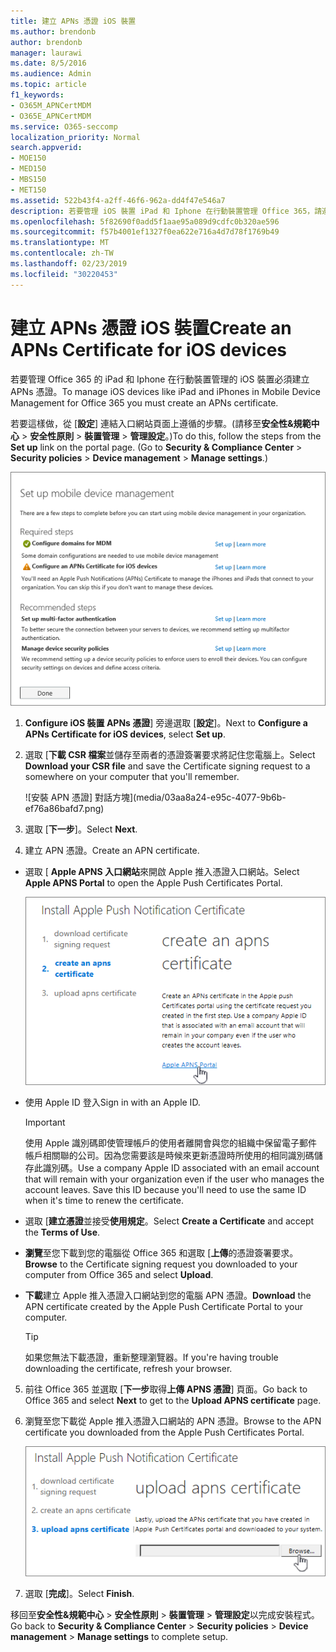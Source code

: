 ```yaml
---
title: 建立 APNs 憑證 iOS 裝置
ms.author: brendonb
author: brendonb
manager: laurawi
ms.date: 8/5/2016
ms.audience: Admin
ms.topic: article
f1_keywords:
- O365M_APNCertMDM
- O365E_APNCertMDM
ms.service: O365-seccomp
localization_priority: Normal
search.appverid:
- MOE150
- MED150
- MBS150
- MET150
ms.assetid: 522b43f4-a2ff-46f6-962a-dd4f47e546a7
description: 若要管理 iOS 裝置 iPad 和 Iphone 在行動裝置管理 Office 365，請遵循下列步驟，先建立一個 APNs 憑證。
ms.openlocfilehash: 5f82690f0add5f1aae95a089d9cdfc0b320ae596
ms.sourcegitcommit: f57b4001ef1327f0ea622e716a4d7d78f1769b49
ms.translationtype: MT
ms.contentlocale: zh-TW
ms.lasthandoff: 02/23/2019
ms.locfileid: "30220453"
---
```

# <a name="create-an-apns-certificate-for-ios-devices"></a><span data-ttu-id="5b011-103">建立 APNs 憑證 iOS 裝置</span><span class="sxs-lookup"><span data-stu-id="5b011-103">Create an APNs Certificate for iOS devices</span></span>

 <span data-ttu-id="5b011-104">若要管理 Office 365 的 iPad 和 Iphone 在行動裝置管理的 iOS 裝置必須建立 APNs 憑證。</span><span class="sxs-lookup"><span data-stu-id="5b011-104">To manage iOS devices like iPad and iPhones in Mobile Device Management for Office 365 you must create an APNs certificate.</span></span> 
  
<span data-ttu-id="5b011-p101">若要這樣做，從 [**設定**] 連結入口網站頁面上遵循的步驟。(請移至**安全性&amp;規範中心** \> **安全性原則** \> **裝置管理** \> **管理設定**。)</span><span class="sxs-lookup"><span data-stu-id="5b011-p101">To do this, follow the steps from the **Set up** link on the portal page. (Go to **Security &amp; Compliance Center** \> **Security policies** \> **Device management** \> **Manage settings**.)</span></span>
  
![設定行動裝置管理必要和建議的步驟](media/d71e3c76-b6b9-4549-ade6-cbfab846d908.png)
  
1. <span data-ttu-id="5b011-108">**Configure iOS 裝置 APNs 憑證**] 旁邊選取 [**設定**]。</span><span class="sxs-lookup"><span data-stu-id="5b011-108">Next to **Configure a APNs Certificate for iOS devices**, select **Set up**.</span></span>
    
2. <span data-ttu-id="5b011-109">選取 [**下載 CSR 檔案**並儲存至兩者的憑證簽署要求將記住您電腦上。</span><span class="sxs-lookup"><span data-stu-id="5b011-109">Select **Download your CSR file** and save the Certificate signing request to a somewhere on your computer that you'll remember.</span></span> 
    
    ![安裝 APN 憑證] 對話方塊](media/03aa8a24-e95c-4077-9b6b-ef76a86bafd7.png)
  
3. <span data-ttu-id="5b011-111">選取 [**下一步**]。</span><span class="sxs-lookup"><span data-stu-id="5b011-111">Select **Next**.</span></span>
    
4. <span data-ttu-id="5b011-112">建立 APN 憑證。</span><span class="sxs-lookup"><span data-stu-id="5b011-112">Create an APN certificate.</span></span>
    
  - <span data-ttu-id="5b011-113">選取 [ **Apple APNS 入口網站**來開啟 Apple 推入憑證入口網站。</span><span class="sxs-lookup"><span data-stu-id="5b011-113">Select **Apple APNS Portal** to open the Apple Push Certificates Portal.</span></span> 
    
    ![使用選取的 Apple APNS 入口網站安裝 APN 通知 cert 對話方塊](media/ce19f53c-f44a-470b-baf3-9278dfda2ba5.png)
  
  - <span data-ttu-id="5b011-115">使用 Apple ID 登入</span><span class="sxs-lookup"><span data-stu-id="5b011-115">Sign in with an Apple ID.</span></span>
    
    > [!IMPORTANT]
    > <span data-ttu-id="5b011-p102">使用 Apple 識別碼即使管理帳戶的使用者離開會與您的組織中保留電子郵件帳戶相關聯的公司。因為您需要該是時候來更新憑證時所使用的相同識別碼儲存此識別碼。</span><span class="sxs-lookup"><span data-stu-id="5b011-p102">Use a company Apple ID associated with an email account that will remain with your organization even if the user who manages the account leaves. Save this ID because you'll need to use the same ID when it's time to renew the certificate.</span></span> 
  
  - <span data-ttu-id="5b011-118">選取 [**建立憑證**並接受**使用規定**。</span><span class="sxs-lookup"><span data-stu-id="5b011-118">Select **Create a Certificate** and accept the **Terms of Use**.</span></span>
    
  - <span data-ttu-id="5b011-119">**瀏覽**至您下載到您的電腦從 Office 365 和選取 [**上傳**的憑證簽署要求。</span><span class="sxs-lookup"><span data-stu-id="5b011-119">**Browse** to the Certificate signing request you downloaded to your computer from Office 365 and select **Upload**.</span></span>
    
  - <span data-ttu-id="5b011-120">**下載**建立 Apple 推入憑證入口網站到您的電腦 APN 憑證。</span><span class="sxs-lookup"><span data-stu-id="5b011-120">**Download** the APN certificate created by the Apple Push Certificate Portal to your computer.</span></span> 
    
    > [!TIP]
    > <span data-ttu-id="5b011-121">如果您無法下載憑證，重新整理瀏覽器。</span><span class="sxs-lookup"><span data-stu-id="5b011-121">If you're having trouble downloading the certificate, refresh your browser.</span></span> 
  
5. <span data-ttu-id="5b011-122">前往 Office 365 並選取 [**下一步**取得**上傳 APNS 憑證**] 頁面。</span><span class="sxs-lookup"><span data-stu-id="5b011-122">Go back to Office 365 and select **Next** to get to the **Upload APNS certificate** page.</span></span> 
    
6. <span data-ttu-id="5b011-123">瀏覽至您下載從 Apple 推入憑證入口網站的 APN 憑證。</span><span class="sxs-lookup"><span data-stu-id="5b011-123">Browse to the APN certificate you downloaded from the Apple Push Certificates Portal.</span></span>
    
    ![按一下 [瀏覽] 按鈕選取 APNS cert 從 Apple 下載](media/afe2849d-af23-4c55-9009-d8f25edaf6c0.png)
  
7. <span data-ttu-id="5b011-125">選取 [**完成**]。</span><span class="sxs-lookup"><span data-stu-id="5b011-125">Select **Finish**.</span></span>
    
<span data-ttu-id="5b011-126">移回至**安全性&amp;規範中心** \> **安全性原則** \> **裝置管理** \> **管理設定**以完成安裝程式。</span><span class="sxs-lookup"><span data-stu-id="5b011-126">Go back to **Security &amp; Compliance Center** \> **Security policies** \> **Device management** \> **Manage settings** to complete setup.</span></span> 
  

